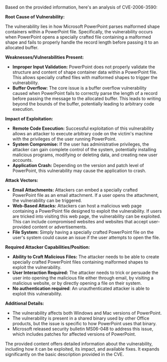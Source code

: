 Based on the provided information, here's an analysis of CVE-2006-3590:

**Root Cause of Vulnerability:**

The vulnerability lies in how Microsoft PowerPoint parses malformed shape containers within a PowerPoint file. Specifically, the vulnerability occurs when PowerPoint opens a specially crafted file containing a malformed shape and fails to properly handle the record length before passing it to an allocated buffer.

**Weaknesses/Vulnerabilities Present:**

*   **Improper Input Validation:** PowerPoint does not properly validate the structure and content of shape container data within a PowerPoint file. This allows specially crafted files with malformed shapes to trigger the vulnerability.
*   **Buffer Overflow:** The core issue is a buffer overflow vulnerability caused when PowerPoint fails to correctly parse the length of a record before passing the message to the allocated buffer. This leads to writing beyond the bounds of the buffer, potentially leading to arbitrary code execution.

**Impact of Exploitation:**

*   **Remote Code Execution:** Successful exploitation of this vulnerability allows an attacker to execute arbitrary code on the victim's machine with the privileges of the user running PowerPoint.
*   **System Compromise:** If the user has administrative privileges, the attacker can gain complete control of the system, potentially installing malicious programs, modifying or deleting data, and creating new user accounts.
*  **Application Crash:** Depending on the version and patch level of PowerPoint, this vulnerability may cause the application to crash.

**Attack Vectors:**

*   **Email Attachments:** Attackers can embed a specially crafted PowerPoint file as an email attachment. If a user opens the attachment, the vulnerability can be triggered.
*   **Web-Based Attacks:** Attackers can host a malicious web page containing a PowerPoint file designed to exploit the vulnerability. If users are tricked into visiting this web page, the vulnerability can be exploited.  This can include compromised websites and websites that accept user-provided content or advertisements.
*  **File System:** Simply having a specially crafted PowerPoint file on the user's system could cause an issue if the user attempts to open the file.

**Required Attacker Capabilities/Position:**

*   **Ability to Craft Malicious Files:** The attacker needs to be able to create specially crafted PowerPoint files containing malformed shapes to exploit the vulnerability.
*   **User Interaction Required:** The attacker needs to trick or persuade the user into opening the malicious file either through email, by visiting a malicious website, or by directly opening a file on their system.
*  **No authentication required**: An unauthenticated attacker is able to exploit this vulnerability.

**Additional Details:**

*   The vulnerability affects both Windows and Mac versions of PowerPoint.
*   The vulnerability is present in a shared binary used by other Office products, but the issue is specific to how PowerPoint uses that binary.
*   Microsoft released security bulletin MS06-048 to address this issue, which includes patches for affected versions of PowerPoint.

The provided content offers detailed information about the vulnerability, including how it can be exploited, its impact, and available fixes. It expands significantly on the basic description provided in the CVE.